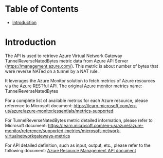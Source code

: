 # Table of Contents
- [Introduction](#introduction)


# Introduction <a name="introduction"></a>
The API is used to retrieve Azure Virtual Network Gateway TunnelReverseNatedBytes metric data from Azure API Server (https://management.azure.com/). This metric is about number of bytes that were reverse NATed on a tunnel by a NAT rule.



It leverages the Azure Monitor solution to fetch metrics of Azure resources via the Azure RESTful API. The original Azure monitor metrics name: TunnelReverseNatedBytes



For a complete list of available metrics for each Azure resource, please reference to Microsoft document: https://learn.microsoft.com/en-us/azure/azure-monitor/essentials/metrics-supported 

For TunnelReverseNatedBytes metric detailed information, please refer to Microsoft document: https://learn.microsoft.com/en-us/azure/azure-monitor/reference/supported-metrics/microsoft-network-virtualnetworkgateways-metrics

For API detailed definition, such as input, output, etc., please refer to the following document:
[Azure Resource Management API document](https://learn.microsoft.com/en-us/rest/api/monitor/metrics/list?view=rest-monitor-2023-10-01&tabs=HTTP)